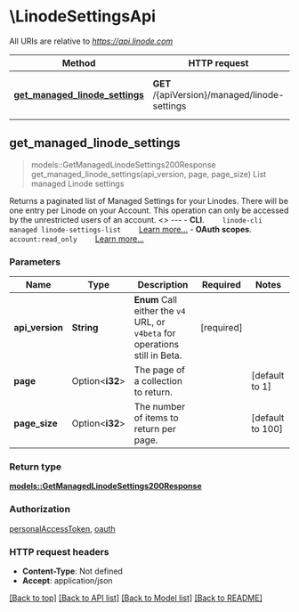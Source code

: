 # \LinodeSettingsApi

All URIs are relative to *https://api.linode.com*

Method | HTTP request | Description
------------- | ------------- | -------------
[**get_managed_linode_settings**](LinodeSettingsApi.md#get_managed_linode_settings) | **GET** /{apiVersion}/managed/linode-settings | List managed Linode settings



## get_managed_linode_settings

> models::GetManagedLinodeSettings200Response get_managed_linode_settings(api_version, page, page_size)
List managed Linode settings

Returns a paginated list of Managed Settings for your Linodes. There will be one entry per Linode on your Account.  This operation can only be accessed by the unrestricted users of an account.   <<LB>>  ---   - __CLI__.      ```     linode-cli managed linode-settings-list     ```      [Learn more...](https://techdocs.akamai.com/cloud-computing/docs/getting-started-with-the-linode-cli)  - __OAuth scopes__.      ```     account:read_only     ```      [Learn more...](https://techdocs.akamai.com/linode-api/reference/get-started#oauth)

### Parameters


Name | Type | Description  | Required | Notes
------------- | ------------- | ------------- | ------------- | -------------
**api_version** | **String** | __Enum__ Call either the `v4` URL, or `v4beta` for operations still in Beta. | [required] |
**page** | Option<**i32**> | The page of a collection to return. |  |[default to 1]
**page_size** | Option<**i32**> | The number of items to return per page. |  |[default to 100]

### Return type

[**models::GetManagedLinodeSettings200Response**](get_managed_linode_settings_200_response.md)

### Authorization

[personalAccessToken](../README.md#personalAccessToken), [oauth](../README.md#oauth)

### HTTP request headers

- **Content-Type**: Not defined
- **Accept**: application/json

[[Back to top]](#) [[Back to API list]](../README.md#documentation-for-api-endpoints) [[Back to Model list]](../README.md#documentation-for-models) [[Back to README]](../README.md)

